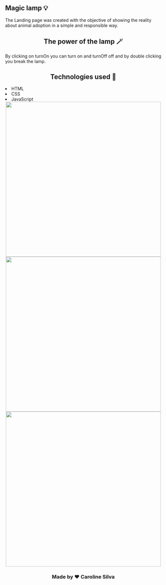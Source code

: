 <h2 > Magic lamp 💡 </h2>
<p> The Landing page was created with the objective of showing the reality about animal adoption in a simple and responsible way.</p>

<h2 align="center" > The power of the lamp 🪄 </h2>
<p> By clicking on turnOn you can turn on and turnOff off and by double clicking you break the lamp.</p>


<h2 align="center" > Technologies used 🚀 </h2>
<li>HTML</li>
<li>CSS</li>
<li>JavaScript</li>


 <div flex-direction= "column" align="center">
 <img src= "https://user-images.githubusercontent.com/106625518/173598692-12cd1051-acda-403b-9a1a-165a4e9d9989.png" width= "500px"/>
 <img src= "https://user-images.githubusercontent.com/106625518/173600056-73682289-4def-4f7a-882c-64916bbf7dc4.png" width= "500px"/>
 <img src= "https://user-images.githubusercontent.com/106625518/173600215-eea1588e-a5ce-41ac-8062-1968f5efae71.png" width= "500px"/>



<h3> Made by ❤️ Caroline Silva</h3>

